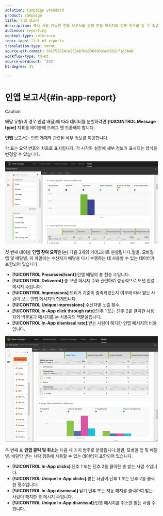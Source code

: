 ```yaml
---
solution: Campaign Standard
product: campaign
title: 인앱 보고서
description: 즉시 사용 가능한 인앱 보고서를 통해 인앱 메시지의 성공 여부를 알 수 있습니다.
audience: reporting
content-type: reference
topic-tags: list-of-reports
translation-type: tm+mt
source-git-commit: 501f52624ce253eb7b0d36d908ac8502cf1d3b48
workflow-type: tm+mt
source-wordcount: '242'
ht-degree: 1%

---
```



# 인앱 보고서{#in-app-report}

>[!CAUTION]
>
>배달 유형(이 경우 인앱 배달)에 따라 데이터를 분할하려면 **[!UICONTROL Message type]** 지표를 테이블에 드래그 앤 드롭해야 합니다.

**인앱** 보고서는 인앱 게재와 관련된 세부 정보를 제공합니다.

각 표는 요약 번호와 차트로 표시됩니다. 각 시각화 설정에 세부 정보가 표시되는 방식을 변경할 수 있습니다.

![](assets/inapp_report.png)

첫 번째 테이블 **인앱 참여 요약**&#x200B;은(는) 다음 3개의 카테고리로 분할됩니다.일별, 모바일 앱 및 배달별. 이 파일에는 수신자가 배달을 다시 수행하는 데 사용할 수 있는 데이터가 포함되어 있습니다.

* **[!UICONTROL Processed/sent]**:인앱 배달의 총 전송 수입니다.
* **[!UICONTROL Delivered]**:총 보낸 메시지 수와 관련하여 성공적으로 보낸 인앱 메시지 수입니다.
* **[!UICONTROL Impressions]**:트리거 기준이 충족되었는지 여부에 따라 받는 사람이 보는 인앱 메시지의 합계입니다.
* **[!UICONTROL Unique impressions]**:수신자별 노출 횟수.
* **[!UICONTROL In-App click through rate]**:단추 1 또는 단추 2를 클릭한 사용자의 백분율과 메시지를 본 사용자의 백분율입니다.
* **[!UICONTROL In-App dismissal rate]**:받는 사람이 해지한 인앱 메시지의 비율입니다.

![](assets/inapp_report_1.png)

두 번째 표 **인앱 클릭 및 취소**&#x200B;는 다음 세 가지 범주로 분할됩니다.일별, 모바일 앱 및 배달별. 배달당 받는 사람 행동에 사용할 수 있는 데이터가 포함되어 있습니다.

* **[!UICONTROL In-App clicks]**:단추 1 또는 단추 2를 클릭한 총 받는 사람 수입니다.
* **[!UICONTROL Unique In-App clicks]**:받는 사람이 단추 1 또는 단추 2를 클릭한 횟수입니다.
* **[!UICONTROL In-App dismissal]**:닫기 단추 또는 자동 해지를 클릭하여 받는 사람이 해지한 총 메시지 수입니다.
* **[!UICONTROL Unique In-App dismissal]**:인앱 메시지를 취소한 받는 사람 수입니다.

